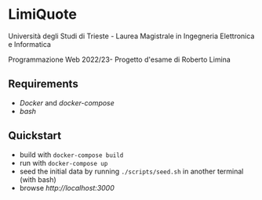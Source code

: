 # LimiQuote

Università degli Studi di Trieste - Laurea Magistrale in Ingegneria Elettronica e Informatica

Programmazione Web 2022/23- Progetto d'esame di Roberto Limina

## Requirements

- _Docker_ and _docker-compose_
- _bash_

## Quickstart

- build with `docker-compose build`
- run with `docker-compose up`
- seed the initial data by running `./scripts/seed.sh` in another terminal (with bash)
- browse _http://localhost:3000_
